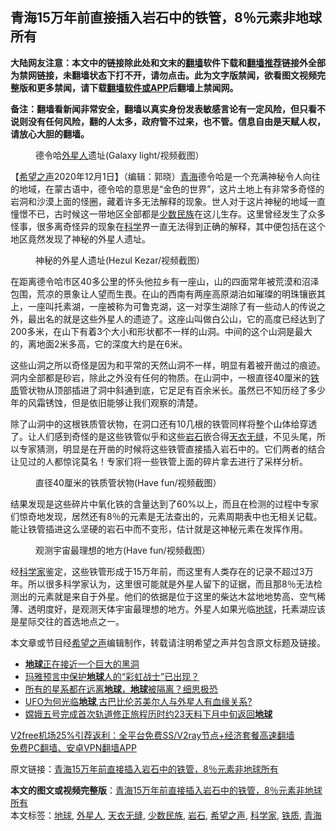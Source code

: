  <h2>青海15万年前直接插入岩石中的铁管，8％元素非地球所有</h2> <p class="notice"><b>大陆网友注意：本文中的链接除此处和文末的<a href="https://github.com/bannedbook/fanqiang" >翻墙</a>软件下载和<a href="https://github.com/killgcd/justmysocks/blob/master/README.md">翻墙推荐</a>链接外全部为禁网链接，未翻墙状态下打不开，请勿点击。此为文字版禁闻，欲看图文视频完整版和更多禁闻，请下载<a href="https://github.com/bannedbook/fanqiang">翻墙软件或APP</a>后翻墙上禁闻网。</p><p>备注：翻墙看新闻非常安全，翻墙以真实身份发表敏感言论有一定风险，但只看不说则没有任何风险，翻的人太多，政府管不过来，也不管。信息自由是天赋人权，请放心大胆的翻墙。</b></p>  <div class="entry"> <figure><figcaption>德令哈<a href="https://www.bannedbook.org/bnews/tag/%e5%a4%96%e6%98%9f%e4%ba%ba/" class="st_tag internal_tag" rel="tag" title="标签 外星人 下的日志">外星人</a>遗址(Galaxy light/视频截图）</figcaption></figure> <p>【<span class='wp_keywordlink_affiliate'><a href="https://www.soundofhope.org" title="希望之声" target="_blank">希望之声</a></span>2020年12月1日】（编辑：郭晓）<a href="https://www.bannedbook.org/bnews/tag/%e9%9d%92%e6%b5%b7/" class="st_tag internal_tag" rel="tag" title="标签 青海 下的日志">青海</a>德令哈是一个充满神秘令人向往的地域，在蒙古语中，德令哈的意思是“金色的世界”，这片土地上有非常多奇怪的岩洞和沙漠上面的怪圈，藏着许多无法解释的现象。世人对于这片神秘的地域一直憧憬不已，古时候这一带地区全部都是<a href="https://www.bannedbook.org/bnews/tag/%E5%B0%91%E6%95%B0%E6%B0%91%E6%97%8F/" class="st_tag internal_tag" rel="tag" title="标签 少数民族 下的日志">少数民族</a>在这儿生存。这里曾经发生了众多怪事，很多离奇怪异的现象在<span class='wp_keywordlink'><a href="https://www.bannedbook.org/forum11/topic309.html" title="禁片：“科学”的棍子" target="_blank">科学</a></span>界一直无法得到正确的解释，其中便包括在这个地区竟然发现了神秘的外星人遗址。</p> <figure><figcaption>神秘的外星人遗址(Hezul Kezar/视频截图）</figcaption></figure> <p>在距离德令哈市区40多公里的怀头他拉乡有一座山，山的四面常年被荒漠和沼泽包围，荒凉的景象让人望而生畏。在山的西南有两座高原湖泊如璀璨的明珠镶嵌其上，一座叫托素湖，一座被称为可鲁克湖，这一对孪生湖除了有一些动人的传说之外，最出名的就是这些外星人的遗迹了。这座山叫做白公山，它的高度已经达到了200多米，在山下有着3个大小和形状都不一样的山洞。中间的这个山洞是最大的，离地面2米多高，它的深度大约是在6米。</p>  <p>这些山洞之所以奇怪是因为和平常的天然山洞不一样，明显有着被开凿过的痕迹。洞内全部都是砂岩，除此之外没有任何的物质。在山洞中，一根直径40厘米的<a href="https://www.bannedbook.org/bnews/tag/%E9%93%81%E8%B4%A8/" class="st_tag internal_tag" rel="tag" title="标签 铁质 下的日志">铁质</a>管状物从顶部插进了洞中斜通到底，它足足有百余米长。虽然已不知历经了多少年的风霜锈蚀，但是依旧能够让我们观察的清楚。</p> <p>除了山洞中的这根铁质管状物，在洞口还有10几根的铁管同样将整个山体给穿透了。让人们感到奇怪的是这些铁管似乎和这些<a href="https://www.bannedbook.org/bnews/tag/%E5%B2%A9%E7%9F%B3/" class="st_tag internal_tag" rel="tag" title="标签 岩石 下的日志">岩石</a>嵌合得<a href="https://www.bannedbook.org/bnews/tag/%E5%A4%A9%E8%A1%A3%E6%97%A0%E7%BC%9D/" class="st_tag internal_tag" rel="tag" title="标签 天衣无缝 下的日志">天衣无缝</a>，不见头尾，所以专家猜测，明显是在开凿的时候将这些铁管直接插入岩石中的。它们两者的结合让见过的人都惊诧莫名！专家们将一些铁管上面的碎片拿去进行了采样分析。</p>  <figure><figcaption>直径40厘米的铁质管状物(Have fun/视频截图）</figcaption></figure> <p>结果发现是这些碎片中氧化铁的含量达到了60%以上，而且在检测的过程中专家们惊奇地发现，居然还有8％的元素是无法查出的，元素周期表中也无相关记载。能让铁管插进这么坚硬的岩石中而不变形，估计就是这神秘元素在发挥作用。</p> <figure><figcaption>观测宇宙最理想的地方(Have fun/视频截图）</figcaption></figure> <p>经<a href="https://www.bannedbook.org/bnews/tag/%e7%a7%91%e5%ad%a6%e5%ae%b6/" class="st_tag internal_tag" rel="tag" title="标签 科学家 下的日志">科学家</a>鉴定，这些铁管形成于15万年前，而这里有人类存在的记录不超过3万年。所以很多科学家认为，这里很可能就是外星人留下的证据，而且那8％无法检测出的元素就是来自于外星。他们的依据是位于这里的柴达木盆地地势高、空气稀薄、透明度好，是观测天体宇宙最理想的地方。外星人如果光临<a href="https://www.bannedbook.org/bnews/tag/%e5%9c%b0%e7%90%83/" class="st_tag internal_tag" rel="tag" title="标签 地球 下的日志">地球</a>，托素湖应该是星际交往的首选地点之一。</p>  <p>本文章或节目经<a href="https://www.bannedbook.org/bnews/tag/%e5%b8%8c%e6%9c%9b%e4%b9%8b%e5%a3%b0/" class="st_tag internal_tag" rel="tag" title="标签 希望之声 下的日志">希望之声</a>编辑制作，转载请注明希望之声并包含原文标题及链接。</p> <ul class='op-related-articles' title='相关阅读'> <li><a href='https://www.bannedbook.org/bnews/funmedia/20201201/1440233.html' target='_blank'><b>地球</b>正在接近一个巨大的黑洞</a></li> <li><a href='https://www.bannedbook.org/bnews/comments/20201201/1439858.html' target='_blank'>玛雅预言中保护<b>地球</b>人的“彩虹战士”已出现？</a></li> <li><a href='https://www.bannedbook.org/bnews/comments/20201130/1439296.html' target='_blank'>所有的星系都在远离<b>地球</b>，<b>地球</b>被隔离？细思极恐</a></li> <li><a href='https://www.bannedbook.org/bnews/comments/20201128/1438336.html' target='_blank'>UFO为何光临<b>地球</b>,古巴比伦苏美尔人与外星人有血缘关系?</a></li> <li><a href='https://www.bannedbook.org/bnews/baitai/20201125/1436936.html' target='_blank'>嫦娥五号完成首次轨道修正旅程历时约23天料下月中旬返回<b>地球</b></a></li> </ul> <p class="texttj"> <a href="https://www.bannedbook.org/forum23/topic22702.html" target="_blank">V2free机场25%引荐返利：全平台免费SS/V2ray节点+经济套餐高速翻墙</a><br/> <a href="https://github.com/bannedbook/fanqiang/wiki/%E7%A6%81%E9%97%BB%E7%BD%91%E5%AE%89%E5%8D%93%E7%BF%BB%E5%A2%99%E6%96%B0%E9%97%BBAPP" target="_blank">免费PC翻墙、安卓VPN翻墙APP</a></p><p>原文链接：<a class="src_link"  href="https://www.soundofhope.org/post/446824" target="_blank">青海15万年前直接插入岩石中的铁管，8％元素非地球所有</a></p> <a name='sharetosocial'></a>       <div><b>本文的图文或视频完整版</b>：<a href='https://www.bannedbook.org/bnews/comments/20201202/1440384.html'>青海15万年前直接插入岩石中的铁管，8％元素非地球所有</a></div>  </div><!--END ENTRY--> <div class="postfooter"> <div>本文标签：<a href="https://www.bannedbook.org/bnews/tag/%e5%9c%b0%e7%90%83/" rel="tag">地球</a>, <a href="https://www.bannedbook.org/bnews/tag/%e5%a4%96%e6%98%9f%e4%ba%ba/" rel="tag">外星人</a>, <a href="https://www.bannedbook.org/bnews/tag/%E5%A4%A9%E8%A1%A3%E6%97%A0%E7%BC%9D/" rel="tag">天衣无缝</a>, <a href="https://www.bannedbook.org/bnews/tag/%E5%B0%91%E6%95%B0%E6%B0%91%E6%97%8F/" rel="tag">少数民族</a>, <a href="https://www.bannedbook.org/bnews/tag/%E5%B2%A9%E7%9F%B3/" rel="tag">岩石</a>, <a href="https://www.bannedbook.org/bnews/tag/%e5%b8%8c%e6%9c%9b%e4%b9%8b%e5%a3%b0/" rel="tag">希望之声</a>, <a href="https://www.bannedbook.org/bnews/tag/%e7%a7%91%e5%ad%a6%e5%ae%b6/" rel="tag">科学家</a>, <a href="https://www.bannedbook.org/bnews/tag/%E9%93%81%E8%B4%A8/" rel="tag">铁质</a>, <a href="https://www.bannedbook.org/bnews/tag/%e9%9d%92%e6%b5%b7/" rel="tag">青海</a></div>  </div><!--END POSTFOOTER--> 